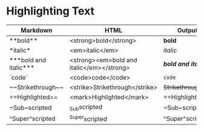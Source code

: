 # Highlighting Text

| Markdown | HTML | Output |
| --- | --- | --- |
| \*\*bold\*\* | \<strong>bold\</strong> | **bold** |
| \*italic\* | \<em>italic\</em> | *italic* |
| \*\*\*bold and italic\*\*\* | \<strong>\<em>bold and italic\</em>\</strong> | ***bold and italic*** |
| \`code\` | \<code>code\</code> | `code` |
| \~~Strikethrough\~~ | \<strike>Strikethrough\</strike> | ~~Strikethrough~~ |
| \=\=Highlighted\=\= | \<mark>Highlighted\</mark> | ==Highlighted== |
| \~Sub\~scripted | <sub>Sub</sub>scripted | ~Sub~scripted |
| \^Super\^scripted | <sup>Super</sup>scripted | ^Super^scripted |